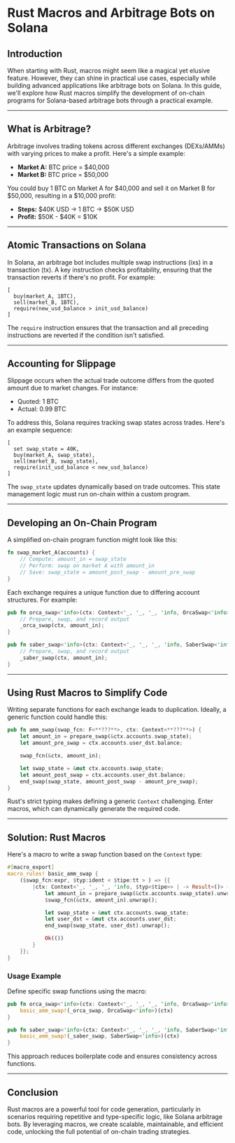 # Rust Macros and Arbitrage Bots on Solana

## Introduction

When starting with Rust, macros might seem like a magical yet elusive feature. However, they can shine in practical use cases, especially while building advanced applications like arbitrage bots on Solana. In this guide, we'll explore how Rust macros simplify the development of on-chain programs for Solana-based arbitrage bots through a practical example.

---

## What is Arbitrage?

Arbitrage involves trading tokens across different exchanges (DEXs/AMMs) with varying prices to make a profit. Here's a simple example:

- **Market A:** BTC price = \$40,000
- **Market B:** BTC price = \$50,000

You could buy 1 BTC on Market A for \$40,000 and sell it on Market B for \$50,000, resulting in a \$10,000 profit:

- **Steps:** \$40K USD → 1 BTC → \$50K USD
- **Profit:** \$50K - \$40K = \$10K

---

## Atomic Transactions on Solana

In Solana, an arbitrage bot includes multiple swap instructions (ixs) in a transaction (tx). A key instruction checks profitability, ensuring that the transaction reverts if there's no profit. For example:

```text
[
  buy(market_A, 1BTC),
  sell(market_B, 1BTC),
  require(new_usd_balance > init_usd_balance)
]
```

The `require` instruction ensures that the transaction and all preceding instructions are reverted if the condition isn't satisfied.

---

## Accounting for Slippage

Slippage occurs when the actual trade outcome differs from the quoted amount due to market changes. For instance:

- Quoted: 1 BTC
- Actual: 0.99 BTC

To address this, Solana requires tracking swap states across trades. Here's an example sequence:

```text
[
  set swap_state = 40K,
  buy(market_A, swap_state),
  sell(market_B, swap_state),
  require(init_usd_balance < new_usd_balance)
]
```

The `swap_state` updates dynamically based on trade outcomes. This state management logic must run on-chain within a custom program.

---

## Developing an On-Chain Program

A simplified on-chain program function might look like this:

```rust
fn swap_market_A(accounts) {
    // Compute: amount_in = swap_state
    // Perform: swap on market A with amount_in
    // Save: swap_state = amount_post_swap - amount_pre_swap
}
```

Each exchange requires a unique function due to differing account structures. For example:

```rust
pub fn orca_swap<'info>(ctx: Context<'_, '_, '_, 'info, OrcaSwap<'info>>) -> Result<()> {
    // Prepare, swap, and record output
    _orca_swap(ctx, amount_in);
}

pub fn saber_swap<'info>(ctx: Context<'_, '_, '_, 'info, SaberSwap<'info>>) -> Result<()> {
    // Prepare, swap, and record output
    _saber_swap(ctx, amount_in);
}
```

---

## Using Rust Macros to Simplify Code

Writing separate functions for each exchange leads to duplication. Ideally, a generic function could handle this:

```rust
pub fn amm_swap(swap_fcn: F<**???**>, ctx: Context<**???**>) {
    let amount_in = prepare_swap(&ctx.accounts.swap_state);
    let amount_pre_swap = ctx.accounts.user_dst.balance;

    swap_fcn(&ctx, amount_in);

    let swap_state = &mut ctx.accounts.swap_state;
    let amount_post_swap = ctx.accounts.user_dst.balance;
    end_swap(swap_state, amount_post_swap - amount_pre_swap);
}
```

Rust's strict typing makes defining a generic `Context` challenging. Enter macros, which can dynamically generate the required code.

---

## Solution: Rust Macros

Here's a macro to write a swap function based on the `Context` type:

```rust
#[macro_export]
macro_rules! basic_amm_swap {
    ($swap_fcn:expr, $typ:ident < $tipe:tt > ) => {{
        |ctx: Context<'_, '_, '_, 'info, $typ<$tipe>> | -> Result<()> {
            let amount_in = prepare_swap(&ctx.accounts.swap_state).unwrap();
            $swap_fcn(&ctx, amount_in).unwrap();

            let swap_state = &mut ctx.accounts.swap_state;
            let user_dst = &mut ctx.accounts.user_dst;
            end_swap(swap_state, user_dst).unwrap();

            Ok(())
        }
    }};
}
```

### Usage Example

Define specific swap functions using the macro:

```rust
pub fn orca_swap<'info>(ctx: Context<'_, '_, '_, 'info, OrcaSwap<'info>>) -> Result<()> {
    basic_amm_swap!(_orca_swap, OrcaSwap<'info>)(ctx)
}

pub fn saber_swap<'info>(ctx: Context<'_, '_, '_, 'info, SaberSwap<'info>>) -> Result<()> {
    basic_amm_swap!(_saber_swap, SaberSwap<'info>)(ctx)
}
```

This approach reduces boilerplate code and ensures consistency across functions.

---

## Conclusion

Rust macros are a powerful tool for code generation, particularly in scenarios requiring repetitive and type-specific logic, like Solana arbitrage bots. By leveraging macros, we create scalable, maintainable, and efficient code, unlocking the full potential of on-chain trading strategies.

